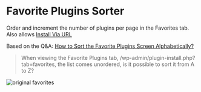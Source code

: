 Favorite Plugins Sorter
=======================

Order and increment the number of plugins per page in the Favorites tab. Also allows [Install Via URL](http://wordpress.org/plugins/upload-theme-via-url/)

Based on the Q&A: [How to Sort the Favorite Plugins Screen Alphabetically?](http://wordpress.stackexchange.com/q/76643/12615)

> When viewing the Favorite Plugins tab, /wp-admin/plugin-install.php?tab=favorites, the list comes unordered, is it possible to sort it from A to Z?


![original favorites](http://i.stack.imgur.com/0DyUr.png)

